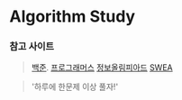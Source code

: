 # Algorithm Study
### 참고 사이트
> [백준](https://www.acmicpc.net/).
> [프로그래머스](https://programmers.co.kr/)
> [정보올림피아드](http://www.jungol.co.kr/)
> [SWEA](https://swexpertacademy.com/)

> '하루에 한문제 이상 풀자!'
